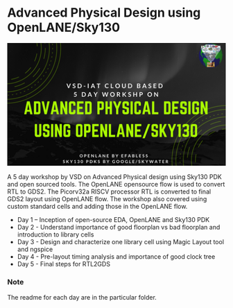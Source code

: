 # Advanced Physical Design using OpenLANE/Sky130

<img src="apd.png"/>

A 5 day workshop by VSD on Advanced Physical design using Sky130 PDK and open sourced tools. The OpenLANE opensource flow is used to convert RTL to GDS2. The Picorv32a RISCV processor RTL is converted to final GDS2 layout using OpenLANE flow. The workshop also covered using custom standard cells and adding those in the OpenLANE flow.

<UL>
<LI> Day 1 – Inception of open-source EDA, OpenLANE and Sky130 PDK</LI>
<LI> Day 2 - Understand importance of good floorplan vs bad floorplan and introduction to library cells</LI>
<LI> Day 3 - Design and characterize one library cell using Magic Layout tool and ngspice</LI>
<LI> Day 4 - Pre-layout timing analysis and importance of good clock tree</LI>
<LI> Day 5 - Final steps for RTL2GDS</LI>
</UL>

<h3> Note </h3>

The readme for each day are in the particular folder.

